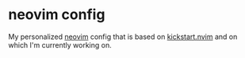 # neovim config 
My personalized [neovim](https://neovim.io/) config that is based on [kickstart.nvim](https://github.com/nvim-lua/kickstart.nvim) and on which I'm currently working on. 
